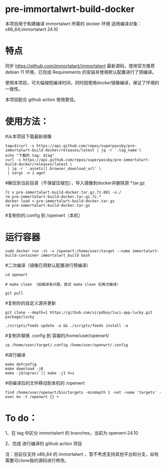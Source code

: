 # pre-immortalwrt-build-docker

本项目用于构建编译 immortalwrt 所需的 docker 环境
适用编译对象：x86_64;immortalwrt 24.10

# 特点
同步 https://github.com/immortalwrt/immortalwrt 最新源码，使用官方推荐 debian 11 环境，已完成 Requirements 的安装并使用默认配置进行了预编译。

使用本项目，可大幅缩短编译时间，同时因使用docker镜像编译，保证了环境的一致性。

本项目配合 github action 使用更佳。

# 使用方法：

#从本项目下载最新镜像

 ````
tag=$(curl -s https://api.github.com/repos/superpassby/pre-immortalwrt-build-docker/releases/latest | jq -r '.tag_name')
echo "下载的 tag: $tag"
curl -s https://api.github.com/repos/superpassby/pre-immortalwrt-build-docker/releases/latest \
  | jq -r '.assets[].browser_download_url' \
  | xargs -n 1 wget
 ````



#解压到当前目录（不保留压缩包），导入镜像到docker并删除原 *.tar.gz
 ````
7z x pre-immortalwrt-build-docker.tar.gz.7z.001 -o./
rm pre-immortalwrt-build-docker.tar.gz.7z.*
docker load < pre-immortalwrt-build-docker.tar.gz
rm pre-immortalwrt-build-docker.tar.gz
 ````
#复制你的.config 到 /openwrt（本机）

# 运行容器
 ````
sudo docker run -it -v /openwrt:/home/user/target --name immortalwrt-build-container immortalwrt_build bash
 ````
#二次编译（镜像已用默认配置进行预编译）
 ````
cd openwrt

# make clean （如编译有问题，尝试 make clean 后再次编译）

git pull
 ````
#复制你的自定义源并更新
 ````
git clone --depth=1 https://github.com/sirpdboy/luci-app-lucky.git package/lucky

./scripts/feeds update -a && ./scripts/feeds install -a
 ````
#复制并替换 .config 到 容器的/home/user/openwrt/
 ````
cp /home/user/target/.config /home/user/openwrt/.config
 ````
#进行编译
 ````
make defconfig
make download -j8
make -j$(nproc) || make -j1 V=s
 ````
#将编译后的文件移动到本机的 /openwrt
 ````
find /home/user/openwrt/bin/targets -mindepth 1 -not -name 'targets' -exec mv -t /openwrt {} +
 ````


# To do：

1、在 tag 中区分 immortalwrt 的 branches，当前为 openwrt-24.10

2、完成 进行编译的 github action 项目

注：目前仅支持 x86_64 的 immortalwrt ，暂不考虑支持其他平台和分支，如有需要可clone我的源码进行修改。
